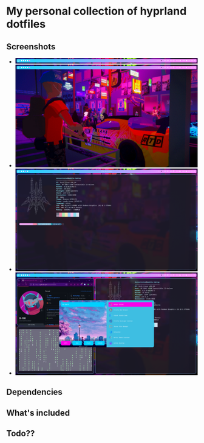 # My personal collection of hyprland dotfiles
## Screenshots  
- ![Image of Top Bar](image-1.png)
- ![Image of Desktop (Blank)](image-2.png)
- ![Image of Terminal](image-3.png)
- ![RofiMenu](image-4.png)
## Dependencies
## What's included
## Todo??